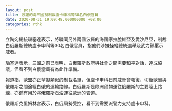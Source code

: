 ```yaml
---
layout: post
title: 波羅的海三國擬制裁盧卡申科等30名白俄官員
date: 2020-08-31 19:09:48.000000000 +08:00
categories: rthk
---
```


立陶宛總統瑙塞達表示，將聯同另外兩個波羅的海國家拉脫維亞及愛沙尼亞，制裁白俄羅斯總統盧卡申科等30名白俄官員，指他們涉嫌操縱總統選舉及武力鎮壓示威者。

瑙塞達表示，三國之前已表明，白俄羅斯政府與社會之間需要和平對話，達成協議，但看不到白俄當局有為此作準備。

報道指，歐盟亦正草擬類似的制裁名單，但盧卡申科日前威脅會報復，切斷歐洲與俄羅斯之間途經白俄的運輸路線。白俄羅斯是歐洲貨物運往俄羅斯的主要陸上路線，亦鋪有用於將俄羅斯石油運往歐洲的管道。

俄羅斯克里姆林宮表示，白俄局勢受控，看不到需要派警力支持盧卡申科。
